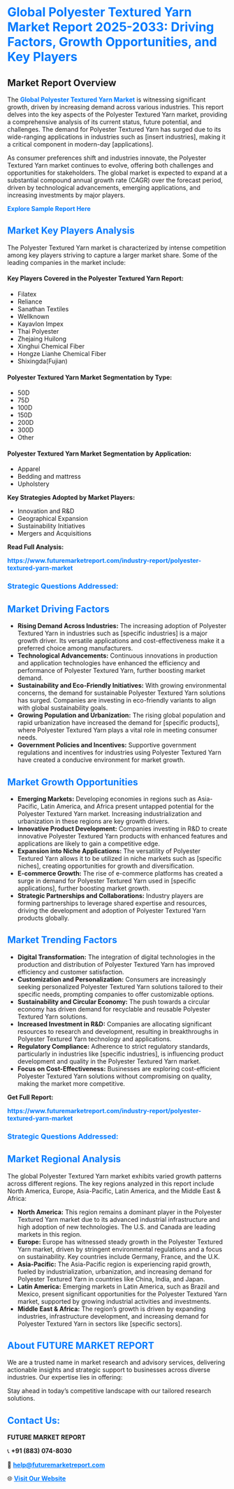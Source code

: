 <h1 style="color: #007BFF;">Global Polyester Textured Yarn Market Report 2025-2033: Driving Factors, Growth Opportunities, and Key Players</h1>

<section id="overview">
<h2>Market Report Overview</h2>
<p>The <a href="https://www.futuremarketreport.com/industry-report/polyester-textured-yarn-market" style="color: #007BFF; text-decoration: none;"><strong>Global Polyester Textured Yarn Market</strong></a> is witnessing significant growth, driven by increasing demand across various industries. This report delves into the key aspects of the Polyester Textured Yarn market, providing a comprehensive analysis of its current status, future potential, and challenges. The demand for Polyester Textured Yarn has surged due to its wide-ranging applications in industries such as [insert industries], making it a critical component in modern-day [applications].</p>
<p>As consumer preferences shift and industries innovate, the Polyester Textured Yarn market continues to evolve, offering both challenges and opportunities for stakeholders. The global market is expected to expand at a substantial compound annual growth rate (CAGR) over the forecast period, driven by technological advancements, emerging applications, and increasing investments by major players.</p>
</section>

<section id="overview">
<p><a href="https://www.futuremarketreport.com/request-sample/reportId=41557" style="color: #007BFF; text-decoration: none;"><strong>Explore Sample Report Here</strong></a></p>
</section>

<section id="key-players">
<h2 style="color: #007BFF;">Market Key Players Analysis</h2>
<p>The Polyester Textured Yarn market is characterized by intense competition among key players striving to capture a larger market share. Some of the leading companies in the market include:</p>
<h4>Key Players Covered in the Polyester Textured Yarn Report:</h4>
<ul><li>Filatex</li><li>Reliance</li><li>Sanathan Textiles</li><li>Wellknown</li><li>Kayavlon Impex</li><li>Thai Polyester</li><li>Zhejaing Huilong</li><li>Xinghui Chemical Fiber</li><li>Hongze Lianhe Chemical Fiber</li><li>Shixingda(Fujian)</li></ul>
<h4>Polyester Textured Yarn Market Segmentation by Type:</h4>
<ul><li>50D</li><li>75D</li><li>100D</li><li>150D</li><li>200D</li><li>300D</li><li>Other</li></ul>

<h4>Polyester Textured Yarn Market Segmentation by Application:</h4>
<ul><li>Apparel</li><li>Bedding and mattress</li><li>Upholstery</li></ul>
<p><strong>Key Strategies Adopted by Market Players:</strong></p>
<ul>
<li>Innovation and R&D</li>
<li>Geographical Expansion</li>
<li>Sustainability Initiatives</li>
<li>Mergers and Acquisitions</li>
</ul>
</section>

<section>
<p><strong>Read Full Analysis: </strong></p><a href="https://www.futuremarketreport.com/industry-report/polyester-textured-yarn-market" style="color: #007BFF; text-decoration: none;"><strong>https://www.futuremarketreport.com/industry-report/polyester-textured-yarn-market</strong></a>
<h3 style="color: #007BFF;">Strategic Questions Addressed:</h3>
</section>

<section id="driving-factors">
<h2 style="color: #007BFF;">Market Driving Factors</h2>
<ul>
<li><strong>Rising Demand Across Industries:</strong> The increasing adoption of Polyester Textured Yarn in industries such as [specific industries] is a major growth driver. Its versatile applications and cost-effectiveness make it a preferred choice among manufacturers.</li>
<li><strong>Technological Advancements:</strong> Continuous innovations in production and application technologies have enhanced the efficiency and performance of Polyester Textured Yarn, further boosting market demand.</li>
<li><strong>Sustainability and Eco-Friendly Initiatives:</strong> With growing environmental concerns, the demand for sustainable Polyester Textured Yarn solutions has surged. Companies are investing in eco-friendly variants to align with global sustainability goals.</li>
<li><strong>Growing Population and Urbanization:</strong> The rising global population and rapid urbanization have increased the demand for [specific products], where Polyester Textured Yarn plays a vital role in meeting consumer needs.</li>
<li><strong>Government Policies and Incentives:</strong> Supportive government regulations and incentives for industries using Polyester Textured Yarn have created a conducive environment for market growth.</li>
</ul>
</section>

<section id="growth-opportunities">
<h2 style="color: #007BFF;">Market Growth Opportunities</h2>
<ul>
<li><strong>Emerging Markets:</strong> Developing economies in regions such as Asia-Pacific, Latin America, and Africa present untapped potential for the Polyester Textured Yarn market. Increasing industrialization and urbanization in these regions are key growth drivers.</li>
<li><strong>Innovative Product Development:</strong> Companies investing in R&D to create innovative Polyester Textured Yarn products with enhanced features and applications are likely to gain a competitive edge.</li>
<li><strong>Expansion into Niche Applications:</strong> The versatility of Polyester Textured Yarn allows it to be utilized in niche markets such as [specific niches], creating opportunities for growth and diversification.</li>
<li><strong>E-commerce Growth:</strong> The rise of e-commerce platforms has created a surge in demand for Polyester Textured Yarn used in [specific applications], further boosting market growth.</li>
<li><strong>Strategic Partnerships and Collaborations:</strong> Industry players are forming partnerships to leverage shared expertise and resources, driving the development and adoption of Polyester Textured Yarn products globally.</li>
</ul>
</section>

<section id="trending-factors">
<h2 style="color: #007BFF;">Market Trending Factors</h2>
<ul>
<li><strong>Digital Transformation:</strong> The integration of digital technologies in the production and distribution of Polyester Textured Yarn has improved efficiency and customer satisfaction.</li>
<li><strong>Customization and Personalization:</strong> Consumers are increasingly seeking personalized Polyester Textured Yarn solutions tailored to their specific needs, prompting companies to offer customizable options.</li>
<li><strong>Sustainability and Circular Economy:</strong> The push towards a circular economy has driven demand for recyclable and reusable Polyester Textured Yarn solutions.</li>
<li><strong>Increased Investment in R&D:</strong> Companies are allocating significant resources to research and development, resulting in breakthroughs in Polyester Textured Yarn technology and applications.</li>
<li><strong>Regulatory Compliance:</strong> Adherence to strict regulatory standards, particularly in industries like [specific industries], is influencing product development and quality in the Polyester Textured Yarn market.</li>
<li><strong>Focus on Cost-Effectiveness:</strong> Businesses are exploring cost-efficient Polyester Textured Yarn solutions without compromising on quality, making the market more competitive.</li>
</ul>
</section>

<section>
<p><strong>Get Full Report: </strong></p><a href="https://www.futuremarketreport.com/industry-report/polyester-textured-yarn-market" style="color: #007BFF; text-decoration: none;"><strong>https://www.futuremarketreport.com/industry-report/polyester-textured-yarn-market</strong></a>
<h3 style="color: #007BFF;">Strategic Questions Addressed:</h3>
</section>


<section id="regional-analysis">
<h2 style="color: #007BFF;">Market Regional Analysis</h2>
<p>The global Polyester Textured Yarn market exhibits varied growth patterns across different regions. The key regions analyzed in this report include North America, Europe, Asia-Pacific, Latin America, and the Middle East & Africa:</p>
<ul>
<li><strong>North America:</strong> This region remains a dominant player in the Polyester Textured Yarn market due to its advanced industrial infrastructure and high adoption of new technologies. The U.S. and Canada are leading markets in this region.</li>
<li><strong>Europe:</strong> Europe has witnessed steady growth in the Polyester Textured Yarn market, driven by stringent environmental regulations and a focus on sustainability. Key countries include Germany, France, and the U.K.</li>
<li><strong>Asia-Pacific:</strong> The Asia-Pacific region is experiencing rapid growth, fueled by industrialization, urbanization, and increasing demand for Polyester Textured Yarn in countries like China, India, and Japan.</li>
<li><strong>Latin America:</strong> Emerging markets in Latin America, such as Brazil and Mexico, present significant opportunities for the Polyester Textured Yarn market, supported by growing industrial activities and investments.</li>
<li><strong>Middle East & Africa:</strong> The region’s growth is driven by expanding industries, infrastructure development, and increasing demand for Polyester Textured Yarn in sectors like [specific sectors].</li>
</ul>
</section>

<footer>
<h2 style="color: #007BFF;">About FUTURE MARKET REPORT</h2>
<p>We are a trusted name in market research and advisory services, delivering actionable insights and strategic support to businesses across diverse industries. Our expertise lies in offering:</p>

<p>Stay ahead in today’s competitive landscape with our tailored research solutions.</p>

<h2 style="color: #007BFF;">Contact Us:</h2>
<p><strong>FUTURE MARKET REPORT</strong></p>
<p>📞 <strong>+91 (883) 074-8030</strong></p>
<p>📧 <strong><a href="mailto:help@futuremarketreport.com" style="color: #007BFF;">help@futuremarketreport.com</a></strong></p>
<p>🌐 <strong><a href="https://www.futuremarketreport.com/" style="color: #007BFF;">Visit Our Website</a></strong></p>
</footer>